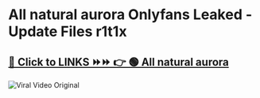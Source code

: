 
 # All natural aurora Onlyfans Leaked - Update Files r1t1x

## <h2><a href="https://clipsfans.com/All_natural_aurora&ref=git">🔗 Click to LINKS ⏩⏩ 👉 🟢 All natural aurora </a></h2>

<a href="https://clipsfans.com/All_natural_aurora&ref=git" rel="nofollow" data-target="animated-image.originalLink"><img src="https://i.ibb.co.com/xMMVF88/686577567.gif" alt="Viral Video Original" style="max-width: 100%; display: inline-block;" data-target="animated-image.originalImage"></a>

